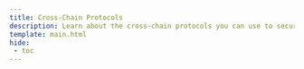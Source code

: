 ```yaml
---
title: Cross-Chain Protocols
description: Learn about the cross-chain protocols you can use to securely communicate and transfer assets between Moonbeam and any connected blockchain.
template: main.html
hide: 
 - toc
---
```


<h1 class='subsection-title'></h1>
<div class='subsection-wrapper'></div>